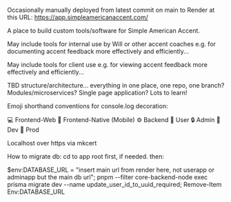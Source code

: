 Occasionally manually deployed from latest commit on main to Render at this URL: https://app.simpleamericanaccent.com/

A place to build custom tools/software for Simple American Accent.

May include tools for internal use by Will or other accent coaches e.g. for documenting accent feedback more effectively and efficiently...

May include tools for client use e.g. for viewing accent feedback more effectively and efficiently...

TBD structure/architecture... everything in one place, one repo, one branch? Modules/microservices? Single page application? Lots to learn!

Emoji shorthand conventions for console.log decoration:

💻 Frontend-Web
📱 Frontend-Native (Mobile)
⚙️ Backend
🙋 User
🔒 Admin
🧪 Dev
🚀 Prod

Localhost over https via mkcert

How to migrate db:
cd to app root first, if needed. then:

$env:DATABASE_URL = "insert main url from render here, not userapp or adminapp but the main db url"; pnpm --filter core-backend-node exec prisma migrate dev --name update_user_id_to_uuid_required; Remove-Item Env:DATABASE_URL
